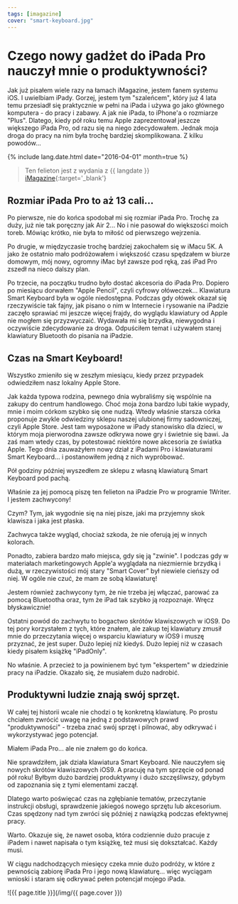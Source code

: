 ```yaml
---
tags: [imagazine]
cover: "smart-keyboard.jpg"
---
```


# Czego nowy gadżet do iPada Pro nauczył mnie o produktywności?

Jak już pisałem wiele razy na łamach iMagazine, jestem fanem systemu iOS. I uwielbiam iPady. Gorzej, jestem tym "szaleńcem", który już 4 lata temu przesiadł się praktycznie w pełni na iPada i używa go jako głównego komputera - do pracy i zabawy. A jak nie iPada, to iPhone'a o rozmiarze "Plus". Dlatego, kiedy pół roku temu Apple zaprezentował jeszcze większego iPada Pro, od razu się na niego zdecydowałem. Jednak moja droga do pracy na nim była trochę bardziej skomplikowana. Z kilku powodów...

<!--More-->

{% include lang.date.html date="2016-04-01" month=true %}

> Ten felieton jest z wydania z {{ langdate }} [iMagazine](https://imagazine.pl){:target='_blank'}

## Rozmiar iPada Pro to aż 13 cali…

Po pierwsze, nie do końca spodobał mi się rozmiar iPada Pro. Trochę za duży, już nie tak poręczny jak Air 2... No i nie pasował do większości moich toreb. Mówiąc krótko, nie była to miłość od pierwszego wejrzenia.

Po drugie, w międzyczasie trochę bardziej zakochałem się w iMacu 5K. A jako że ostatnio mało podróżowałem i większość czasu spędzałem w biurze domowym, mój nowy, ogromny iMac był zawsze pod ręką, zaś iPad Pro zszedł na nieco dalszy plan.

Po trzecie, na początku trudno było dostać akcesoria do iPada Pro. Dopiero po miesiącu dorwałem "Apple Pencil", czyli cyfrowy ołóweczek... Klawiatura Smart Keyboard była w ogóle niedostępna. Podczas gdy ołówek okazał się rzeczywiście tak fajny, jak pisano o nim w Internecie i rysowanie na iPadzie zaczęło sprawiać mi jeszcze więcej frajdy, do wyglądu klawiatury od Apple nie mogłem się przyzwyczaić. Wydawała mi się brzydka, niewygodna i oczywiście zdecydowanie za droga. Odpuściłem temat i używałem starej klawiatury Bluetooth do pisania na iPadzie.

## Czas na Smart Keyboard!

Wszystko zmieniło się w zeszłym miesiącu, kiedy przez przypadek odwiedziłem nasz lokalny Apple Store.

Jak każda typowa rodzina, pewnego dnia wybraliśmy się wspólnie na zakupy do centrum handlowego. Choć moja żona bardzo lubi takie wypady, mnie i moim córkom szybko się one nudzą. Wtedy właśnie starsza córka proponuje zwykle odwiedziny sklepu naszej ulubionej firmy sadowniczej, czyli Apple Store. Jest tam wyposażone w iPady stanowisko dla dzieci, w którym moja pierworodna zawsze odkrywa nowe gry i świetnie się bawi. Ja zaś mam wtedy czas, by potestować niektóre nowe akcesoria ze światka Apple. Tego dnia zauważyłem nowy dział z iPadami Pro i klawiaturami Smart Keyboard... i postanowiłem jedną z nich wypróbować.

Pół godziny później wyszedłem ze sklepu z własną klawiaturą Smart Keyboard pod pachą.

Właśnie za jej pomocą piszę ten felieton na iPadzie Pro w programie 1Writer. I jestem zachwycony!

Czym? Tym, jak wygodnie się na niej pisze, jaki ma przyjemny skok klawisza i jaka jest płaska.

Zachwyca także wygląd, chociaż szkoda, że nie oferują jej w innych kolorach.

Ponadto, zabiera bardzo mało miejsca, gdy się ją "zwinie". I podczas gdy w materiałach marketingowych Apple'a wyglądała na niezmiernie brzydką i dużą, w rzeczywistości mój stary "Smart Cover" był niewiele cieńszy od niej. W ogóle nie czuć, że mam ze sobą klawiaturę!

Jestem również zachwycony tym, że nie trzeba jej włączać, parować za pomocą Bluetootha oraz, tym że iPad tak szybko ją rozpoznaje. Wręcz błyskawicznie!

Ostatni powód do zachwytu to bogactwo skrótów klawiszowych w iOS9. Do tej pory korzystałem z tych, które znałem, ale zakup tej klawiatury zmusił mnie do przeczytania więcej o wsparciu klawiatury w iOS9 i muszę przyznać, że jest super. Dużo lepiej niż kiedyś. Dużo lepiej niż w czasach kiedy pisałem książkę "iPadOnly".

No właśnie. A przecież to ja powinienem być tym "ekspertem" w dziedzinie pracy na iPadzie. Okazało się, że musiałem dużo nadrobić.

## Produktywni ludzie znają swój sprzęt.

W całej tej historii wcale nie chodzi o tę konkretną klawiaturę. Po prostu chciałem zwrócić uwagę na jedną z podstawowych prawd "produktywności" - trzeba znać swój sprzęt i pilnować, aby odkrywać i wykorzystywać jego potencjał.

Miałem iPada Pro... ale nie znałem go do końca.

Nie sprawdziłem, jak działa klawiatura Smart Keyboard. Nie nauczyłem się nowych skrótów klawiszowych iOS9. A pracuję na tym sprzęcie od ponad pół roku! Byłbym dużo bardziej produktywny i dużo szczęśliwszy, gdybym od zapoznania się z tymi elementami zaczął.

Dlatego warto poświęcać czas na zgłębianie tematów, przeczytanie instrukcji obsługi, sprawdzenie jakiegoś nowego sprzętu lub akcesorium. Czas spędzony nad tym zwróci się później z nawiązką podczas efektywnej pracy.

Warto. Okazuje się, że nawet osoba, która codziennie dużo pracuje z iPadem i nawet napisała o tym książkę, też musi się dokształcać. Każdy musi.

W ciągu nadchodzących miesięcy czeka mnie dużo podróży, w które z pewnością zabiorę iPada Pro i jego nową klawiaturę... więc wyciągam wnioski i staram się odkrywać pełen potencjał mojego iPada.

![{{ page.title }}](/img/{{ page.cover }})

[n]: https://nozbe.com/pl/?a=mike
[np]: https://nozbe.com/pl/personal/?a=mike